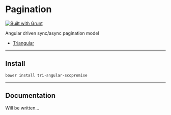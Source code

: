 Pagination
==========

[![Built with Grunt](https://cdn.gruntjs.com/builtwith.png)](http://gruntjs.com/)

Angular driven sync/async pagination model

* [Triangular](http://triangular.io)

***

Install
-------

```
bower install tri-angular-scopromise
```

***

Documentation
-------------

Will be written...


